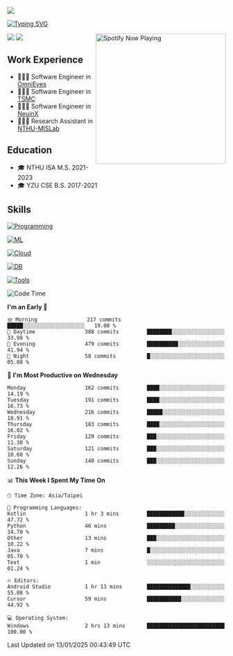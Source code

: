 ![](https://komarev.com/ghpvc/?username=peter0512lee&color=ff69b4)

[![Typing SVG](https://readme-typing-svg.herokuapp.com?color=F742BA&size=20&lines=Hi!+I'm+JYL)](https://git.io/typing-svg)

[<img src="https://spotify-now-playing.peter0512lee.vercel.app/api/spotify-playing" alt="Spotify Now Playing" width="300" align="right" />](https://open.spotify.com/user/21iyoswqgnkoe7peuesmqnhgy)

![](https://leetcard.jacoblin.cool/peter0512lee?theme=dark)
![](https://github-readme-activity-graph.vercel.app/graph?username=peter0512lee&theme=github)

## Work Experience
- 🧑🏻‍💻 Software Engineer in [OmniEyes](https://www.theomnieyes.com/)
- 🧑🏻‍💻 Software Engineer in [TSMC](https://www.tsmc.com/)
- 🧑🏻‍💻 Software Engineer in [NeuinX](https://neuinx.com/)
- 🧑🏻‍💻 Research Assistant in [NTHU-MISLab](https://mislab.cs.nthu.edu.tw/)

## Education
- 🎓 NTHU ISA M.S. 2021-2023
- 🎓 YZU CSE B.S. 2017-2021

## Skills
[![Programming](https://skillicons.dev/icons?i=cpp,py,kotlin)](https://skillicons.dev)

[![ML](https://skillicons.dev/icons?i=pytorch,opencv,sklearn)](https://skillicons.dev)

<!-- [![Web](https://skillicons.dev/icons?i=html,css,react,tailwind,nodejs,vite)](https://skillicons.dev) -->

[![Cloud](https://skillicons.dev/icons?i=aws,azure,docker,k8s)](https://skillicons.dev)

[![DB](https://skillicons.dev/icons?i=postgresql,firebase,sqlite,mongodb)](https://skillicons.dev)

[![Tools](https://skillicons.dev/icons?i=git,github,githubactions,vscode,postman,anaconda,androidstudio)](https://skillicons.dev)

<!--
<table><tr><td valign="top" width="50%">

<img src="https://github-readme-stats-sigma-five.vercel.app/api?username=peter0512lee&hide_border=true&show_icons=true&locale=en&layout=compact&theme=dracula" align="left" style="width: 100%" />

</td><td valign="top" width="50%">

<img src="https://github-readme-stats-sigma-five.vercel.app/api/top-langs?username=peter0512lee&hide_border=true&show_icons=true&locale=en&layout=compact&theme=dracula" align="left" style="width: 100%" />

</td></tr></table>  
-->

<!--START_SECTION:waka-->
![Code Time](http://img.shields.io/badge/Code%20Time-1%2C491%20hrs%206%20mins-blue)

**I'm an Early 🐤** 

```text
🌞 Morning                217 commits         █████░░░░░░░░░░░░░░░░░░░░   19.00 % 
🌆 Daytime                388 commits         ████████░░░░░░░░░░░░░░░░░   33.98 % 
🌃 Evening                479 commits         ██████████░░░░░░░░░░░░░░░   41.94 % 
🌙 Night                  58 commits          █░░░░░░░░░░░░░░░░░░░░░░░░   05.08 % 
```
📅 **I'm Most Productive on Wednesday** 

```text
Monday                   162 commits         ████░░░░░░░░░░░░░░░░░░░░░   14.19 % 
Tuesday                  191 commits         ████░░░░░░░░░░░░░░░░░░░░░   16.73 % 
Wednesday                216 commits         █████░░░░░░░░░░░░░░░░░░░░   18.91 % 
Thursday                 183 commits         ████░░░░░░░░░░░░░░░░░░░░░   16.02 % 
Friday                   129 commits         ███░░░░░░░░░░░░░░░░░░░░░░   11.30 % 
Saturday                 121 commits         ███░░░░░░░░░░░░░░░░░░░░░░   10.60 % 
Sunday                   140 commits         ███░░░░░░░░░░░░░░░░░░░░░░   12.26 % 
```


📊 **This Week I Spent My Time On** 

```text
🕑︎ Time Zone: Asia/Taipei

💬 Programming Languages: 
Kotlin                   1 hr 3 mins         ████████████░░░░░░░░░░░░░   47.72 % 
Python                   46 mins             █████████░░░░░░░░░░░░░░░░   34.70 % 
Other                    13 mins             ███░░░░░░░░░░░░░░░░░░░░░░   10.22 % 
Java                     7 mins              █░░░░░░░░░░░░░░░░░░░░░░░░   05.70 % 
Text                     1 min               ░░░░░░░░░░░░░░░░░░░░░░░░░   01.24 % 

🔥 Editors: 
Android Studio           1 hr 13 mins        ██████████████░░░░░░░░░░░   55.08 % 
Cursor                   59 mins             ███████████░░░░░░░░░░░░░░   44.92 % 

💻 Operating System: 
Windows                  2 hrs 13 mins       █████████████████████████   100.00 % 
```


 Last Updated on 13/01/2025 00:43:49 UTC
<!--END_SECTION:waka-->


<!--
**peter0512lee/peter0512lee** is a ✨ _special_ ✨ repository because its `README.md` (this file) appears on your GitHub profile.

